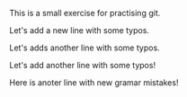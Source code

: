 This is a small exercise for practising git.

Let's add a new line with some typos.

Let's adds another line with some typos.

Let's add another line with some typos!

Here is anoter line with new gramar mistakes!
